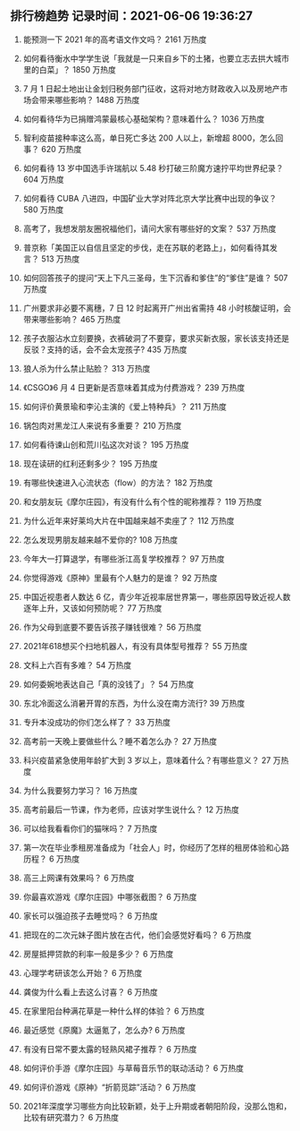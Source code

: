 
## 排行榜趋势 记录时间：2021-06-06 19:36:27
  
  1. 能预测一下 2021 年的高考语文作文吗？ 2161 万热度
    
  2. 如何看待衡水中学学生说「我就是一只来自乡下的土猪，也要立志去拱大城市里的白菜」？ 1850 万热度
    
  3. 7 月 1 日起土地出让金划归税务部门征收，这将对地方财政收入以及房地产市场会带来哪些影响？ 1488 万热度
    
  4. 如何看待华为已捐赠鸿蒙最核心基础架构？意味着什么？ 1036 万热度
    
  5. 智利疫苗接种率这么高，单日死亡多达 200 人以上，新增超 8000，怎么回事？ 620 万热度
    
  6. 如何看待 13 岁中国选手许瑞航以 5.48 秒打破三阶魔方速拧平均世界纪录？ 604 万热度
    
  7. 如何看待 CUBA 八进四，中国矿业大学对阵北京大学比赛中出现的争议？ 580 万热度
    
  8. 高考了，我想发朋友圈祝福他们，请问大家有哪些好的文案？ 537 万热度
    
  9. 普京称「美国正以自信且坚定的步伐，走在苏联的老路上」，如何看待其发言？ 513 万热度
    
  10. 如何回答孩子的提问“天上下凡三圣母，生下沉香和爹住”的“爹住”是谁？ 507 万热度
    
  11. 广州要求非必要不离穗，7 日 12 时起离开广州出省需持 48 小时核酸证明，会带来哪些影响？ 465 万热度
    
  12. 孩子衣服沾水立刻要换，衣裤破洞了不要穿，要求买新衣服，家长该支持还是反驳？支持的话，会不会太宠孩子? 435 万热度
    
  13. 狼人杀为什么禁止贴脸？ 313 万热度
    
  14. 《CSGO》6 月 4 日更新是否意味着其成为付费游戏？ 239 万热度
    
  15. 如何评价黄景瑜和李沁主演的《爱上特种兵》？ 211 万热度
    
  16. 锅包肉对黑龙江人来说有多重要？ 210 万热度
    
  17. 如何看待谏山创和荒川弘这次对谈？ 195 万热度
    
  18. 现在读研的红利还剩多少？ 195 万热度
    
  19. 有哪些快速进入心流状态（flow）的方法？ 182 万热度
    
  20. 和女朋友玩《摩尔庄园》，有没有什么有个性的昵称推荐？ 119 万热度
    
  21. 为什么近年来好莱坞大片在中国越来越不卖座了？ 112 万热度
    
  22. 怎么发现男朋友越来越不爱你的? 108 万热度
    
  23. 今年大一打算退学，有哪些浙江高复学校推荐？ 97 万热度
    
  24. 你觉得游戏《原神》里最有个人魅力的是谁？ 92 万热度
    
  25. 中国近视患者人数达 6 亿，青少年近视率居世界第一，哪些原因导致近视人数逐年上升，又该如何预防呢？ 77 万热度
    
  26. 作为父母到底要不要告诉孩子赚钱很难？ 56 万热度
    
  27. 2021年618想买个扫地机器人，有没有具体型号推荐？ 55 万热度
    
  28. 文科上六百有多难？ 54 万热度
    
  29. 如何委婉地表达自己「真的没钱了」？ 54 万热度
    
  30. 东北冷面这么消暑开胃的东西，为什么没在南方流行? 39 万热度
    
  31. 专升本没成功的你们怎么样了？ 33 万热度
    
  32. 高考前一天晚上要做些什么？睡不着怎么办？ 27 万热度
    
  33. 科兴疫苗紧急使用年龄扩大到 3 岁以上，意味着什么？有哪些意义？ 27 万热度
    
  34. 为什么我要努力学习？ 16 万热度
    
  35. 高考前最后一节课，作为老师，应该对学生说什么？ 12 万热度
    
  36. 可以给我看看你们的猫咪吗？ 7 万热度
    
  37. 第一次在毕业季租房准备成为「社会人」时，你经历了怎样的租房体验和心路历程？ 6 万热度
    
  38. 高三上网课有效果吗？ 6 万热度
    
  39. 你最喜欢游戏《摩尔庄园》中哪张截图？ 6 万热度
    
  40. 家长可以强迫孩子去睡觉吗？ 6 万热度
    
  41. 把现在的二次元妹子图片放在古代，他们会感觉好看吗？ 6 万热度
    
  42. 房屋抵押贷款的利率一般是多少？ 6 万热度
    
  43. 心理学考研该怎么开始？ 6 万热度
    
  44. 龚俊为什么看上去这么讨喜？ 6 万热度
    
  45. 在家里阳台种满花草是一种什么样的体验？ 6 万热度
    
  46. 最近感觉《原魔》太逼氪了，怎么办? 6 万热度
    
  47. 有没有日常不要太露的轻熟风裙子推荐？ 6 万热度
    
  48. 如何评价手游《摩尔庄园》与草莓音乐节的联动活动？ 6 万热度
    
  49. 如何评价游戏《原神》“折箭觅踪”活动？ 6 万热度
    
  50. 2021年深度学习哪些方向比较新颖，处于上升期或者朝阳阶段，没那么饱和，比较有研究潜力？ 6 万热度
    